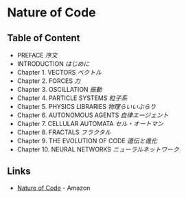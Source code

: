 # Nature of Code
## Table of Content

- PREFACE _序文_  
- INTRODUCTION _はじめに_  
- Chapter 1. VECTORS _ベクトル_
- Chapter 2. FORCES _力_
- Chapter 3. OSCILLATION _振動_
- Chapter 4. PARTICLE SYSTEMS _粒子系_
- Chapter 5. PHYSICS LIBRARIES _物理らいいぶらり_
- Chapter 6. AUTONOMOUS AGENTS _自律エージェント_
- Chapter 7. CELLULAR AUTOMATA _セル・オートマン_
- Chapter 8. FRACTALS _フラクタル_
- Chapter 9. THE EVOLUTION OF CODE _遺伝と進化_
- Chapter 10. NEURAL NETWORKS _ニューラルネットワーク_

## Links
- [Nature of Code](https://www.amazon.co.jp/dp/4862462456) - Amazon
